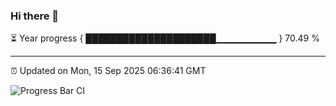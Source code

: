### Hi there 👋

⏳ Year progress { █████████████████████▁▁▁▁▁▁▁▁▁ } 70.49 %

---

⏰ Updated on Mon, 15 Sep 2025 06:36:41 GMT

![Progress Bar CI](https://github.com/ZhaoGui/ZhaoGui/workflows/Progress%20Bar%20CI/badge.svg)
